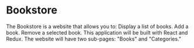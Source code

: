 # Bookstore
The Bookstore is a website that allows you to:  Display a list of books. Add a book. Remove a selected book. This application will be built with React and Redux.  The website will have two sub-pages: "Books" and "Categories." 
